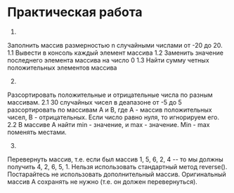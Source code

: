 ﻿#  Практическая работа
 1. 
   Заполнить массив размерностью n случайными числами от -20 до 20. 
    1.1 Вывести в консоль каждый элемент массива
    1.2 Заменить значение последнего элемента массива на число 0
    1.3 Найти сумму четных положительных элементов массива


 2. 
   Разсортировать положительные и отрицательные числа по разным массивам. 
    2.1 30 случайных чисел в деапазоне от -5 до 5 разсортировать по массивам А и В, где А - массив положительных чисел, В - отрицательных.
        Если число равно нуля, то игнорируем его.
    2.2 В массиве A найти min - значение, и max - значение. Min - max поменять местами.


 3. 
   Перевернуть массив, т.е. если был массив 1, 5, 6, 2, 4 -- то мы должны получить 4, 2, 6, 5, 1. 
   Нельзя использовать стандартный метод reverse(). Постарайтесь не использовать дополнительный массив. Оригинальный массив А сохранять не нужно (т.е. он должен перевернуться).
   




 


